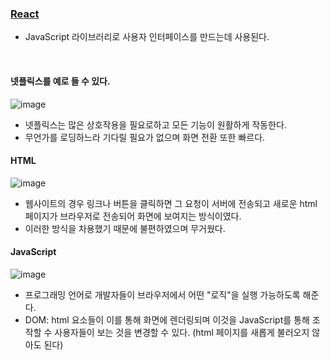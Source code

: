 ### [React](www.reactjs.org)
- JavaScript 라이브러리로 사용자 인터페이스를 만드는데 사용된다.

<br>

#### 넷플릭스를 예로 들 수 있다.
![image](https://user-images.githubusercontent.com/79950504/179357760-8a2ae6d2-07d0-453b-8990-a3c757539a7a.png)  
- 넷플릭스는 많은 상호작용을 필요로하고 모든 기능이 원활하게 작동한다.
- 무언가를 로딩하느라 기다릴 필요가 없으며 화면 전환 또한 빠르다.

#### HTML
![image](https://user-images.githubusercontent.com/79950504/179441697-143220cb-9881-4a00-b3fb-797037791a4a.png)  
- 웹사이트의 경우 링크나 버튼을 클릭하면 그 요청이 서버에 전송되고 새로운 html 페이지가 브라우저로 전송되어 화면에 보여지는 방식이였다.
- 이러한 방식을 차용했기 때문에 불편하였으며 무거웠다.

#### JavaScript
![image](https://user-images.githubusercontent.com/79950504/179441973-b650c46f-798d-4ce0-b5f6-dddf40d0a82f.png)  
- 프로그래밍 언어로 개발자들이 브라우저에서 어떤 "로직"을 실행 가능하도록 해준다.
- DOM: html 요소들이 이를 통해 화면에 렌더링되며 이것을 JavaScript를 통해 조작할 수 사용자들이 보는 것을 변경할 수 있다. (html 페이지를 새롭게 불러오지 않아도 된다)

